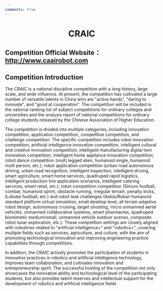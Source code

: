 ```yaml
---
comments: true
---
```


# <center>CRAIC</center>

## Competition Official Website：<http://www.caairobot.com>

## Competition Introduction

The CRAIC is a national discipline competition with a long history, large scale, and wide influence. At present, the competition has cultivated a large number of versatile talents in China who are "active hands", "daring to innovate", and "good at cooperation". The competition will be included in the national ranking list of subject competitions for ordinary colleges and universities and the analysis report of national competitions for ordinary college students released by the Chinese Association of Higher Education.

The competition is divided into multiple categories, including innovation competition, application competition, competitive competition, and challenge competition. The specific competition includes robot innovation competition, artificial intelligence innovation competition, intelligent cultural and creative innovation competition, intelligent manufacturing digital twin innovation competition, intelligent home appliance innovation competition, robot dance competition (multi legged alien, humanoid single, humanoid multi person, etc.), robot application competition (urban road autonomous driving, urban road recognition, intelligent inspection, intelligent driving, smart agriculture, smart home services, quadruped rapid logistics, intelligent production line application scenarios, intelligent catering services, smart retail, etc.), robot competition competition (Simuro football, combat, humanoid sprint, obstacle running, irregular terrain, penalty kicks,  ILoboke football, etc.) and robot task challenges (Aelos/Roban humanoid standard platform virtual simulation, small desktop level, all terrain adaptive robot design, autonomous cruising, target shooting, micro unmanned aerial vehicles, unmanned collaborative systems, smart pharmacies, quadruped biomimetic medium/small, unmanned vehicle outdoor scenes, composite robot lunar exploration, etc.). These competition settings are closely aligned with industries related to "artificial intelligence+" and "robotics+", covering multiple fields such as services, agriculture, and culture, with the aim of promoting technological innovation and improving engineering practice capabilities through competitions. ‌

In addition, the CRAIC actively promotes the participation of students in innovative practices in robotics and artificial intelligence technology, improves team collaboration, and cultivates innovation and entrepreneurship spirit. The successful hosting of the competition not only showcases the innovative ability and technological level of the participating students, but also provides talent reserves and intellectual support for the development of robotics and artificial intelligence fields